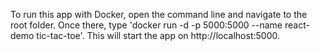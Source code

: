 ﻿To run this app with Docker, open the command line and navigate to the root folder. Once there, type 'docker run -d -p 5000:5000 --name react-demo tic-tac-toe'. This will start the app on http://localhost:5000.